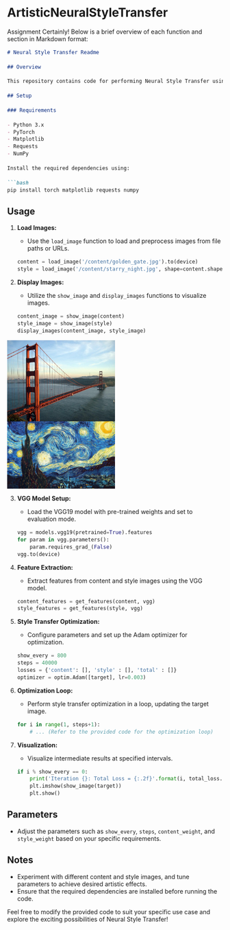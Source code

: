 # ArtisticNeuralStyleTransfer
Assignment
Certainly! Below is a brief overview of each function and section in Markdown format:

```markdown
# Neural Style Transfer Readme

## Overview

This repository contains code for performing Neural Style Transfer using PyTorch. Neural Style Transfer is a technique that blends the content of one image with the style of another, creating visually appealing results.

## Setup

### Requirements

- Python 3.x
- PyTorch
- Matplotlib
- Requests
- NumPy

Install the required dependencies using:

```bash
pip install torch matplotlib requests numpy
```

## Usage

1. **Load Images:**
   - Use the `load_image` function to load and preprocess images from file paths or URLs.

   ```python
   content = load_image('/content/golden_gate.jpg').to(device)
   style = load_image('/content/starry_night.jpg', shape=content.shape[-2:]).to(device)
   ```

2. **Display Images:**
   - Utilize the `show_image` and `display_images` functions to visualize images.

   ```python
   content_image = show_image(content)
   style_image = show_image(style)
   display_images(content_image, style_image)
   ```
<div style="display: flex; flex-direction: column;">
    <img src="./Input/golden_gate.jpg" alt="Content Image" width="50%">
    <img src="./Input/starry_night.jpg" alt="Style Image" width="50%">
</div>



3. **VGG Model Setup:**
   - Load the VGG19 model with pre-trained weights and set to evaluation mode.

   ```python
   vgg = models.vgg19(pretrained=True).features
   for param in vgg.parameters():
       param.requires_grad_(False)
   vgg.to(device)
   ```

4. **Feature Extraction:**
   - Extract features from content and style images using the VGG model.

   ```python
   content_features = get_features(content, vgg)
   style_features = get_features(style, vgg)
   ```

5. **Style Transfer Optimization:**
   - Configure parameters and set up the Adam optimizer for optimization.

   ```python
   show_every = 800
   steps = 40000
   losses = {'content': [], 'style' : [], 'total' : []}
   optimizer = optim.Adam([target], lr=0.003)
   ```

6. **Optimization Loop:**
   - Perform style transfer optimization in a loop, updating the target image.

   ```python
   for i in range(1, steps+1):
       # ... (Refer to the provided code for the optimization loop)
   ```

7. **Visualization:**
   - Visualize intermediate results at specified intervals.

   ```python
   if i % show_every == 0:
       print('Iteration {}: Total Loss = {:.2f}'.format(i, total_loss.item()))
       plt.imshow(show_image(target))
       plt.show()
   ```

## Parameters

- Adjust the parameters such as `show_every`, `steps`, `content_weight`, and `style_weight` based on your specific requirements.

## Notes

- Experiment with different content and style images, and tune parameters to achieve desired artistic effects.
- Ensure that the required dependencies are installed before running the code.

Feel free to modify the provided code to suit your specific use case and explore the exciting possibilities of Neural Style Transfer!
```
